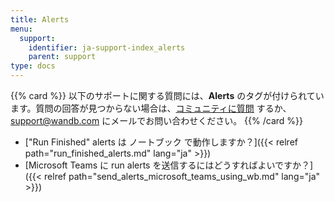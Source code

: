 ```yaml
---
title: Alerts
menu:
  support:
    identifier: ja-support-index_alerts
    parent: support
type: docs
---
```


{{% card %}}
以下のサポートに関する質問には、<b>Alerts</b> のタグが付けられています。質問の回答が見つからない場合は、[コミュニティに質問](https://community.wandb.ai/) するか、[support@wandb.com](mailto:support@wandb.com) にメールでお問い合わせください。
{{% /card %}}

- ["Run Finished" alerts は ノートブック で動作しますか？]({{< relref path="run_finished_alerts.md" lang="ja" >}})
- [Microsoft Teams に run alerts を送信するにはどうすればよいですか？]({{< relref path="send_alerts_microsoft_teams_using_wb.md" lang="ja" >}})
